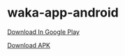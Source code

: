 # waka-app-android

[Download In Google Play](https://play.google.com/store/apps/details?id=com.taikoo.watchwhat) 

[Download APK ](https://github.com/robin7603/waka-app-android/raw/main/app/build/outputs/apk/release/app-release.apk ) 

